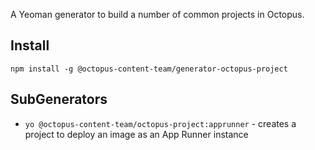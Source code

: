 A Yeoman generator to build a number of common projects in Octopus.

## Install

`npm install -g @octopus-content-team/generator-octopus-project`

## SubGenerators

* `yo @octopus-content-team/octopus-project:apprunner` - creates a project to deploy an image as an App Runner instance